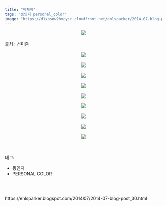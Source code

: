 ```yaml
---
title: "비채비"
tags: "동인지 personal_color"
image: "https://d1xbsow2hxcyjr.cloudfront.net/enlsparker/2014-07-blog-post_30/001.jpg"
---
```

<div class="article">
<div class="post-body entry-content" id="post-body-4157737125187974462" itemprop="description articleBody">
<div class="separator" style="clear: both; text-align: center;">
<img src="{{ site.imgserver10 }}/enlsparker/2014-07-blog-post_30/001.jpg"/></div>
<br/>
<a name="more"></a>출처 : <a href="http://sunmism.com/800">선미즘</a><br/>
<br/>
<div class="separator" style="clear: both; text-align: center;">
<img src="{{ site.imgserver10 }}/enlsparker/2014-07-blog-post_30/002.jpg"/></div>
<br/>
<div class="separator" style="clear: both; text-align: center;">
<img src="{{ site.imgserver10 }}/enlsparker/2014-07-blog-post_30/003.jpg"/></div>
<br/>
<div class="separator" style="clear: both; text-align: center;">
<img src="{{ site.imgserver10 }}/enlsparker/2014-07-blog-post_30/004.jpg"/></div>
<br/>
<div class="separator" style="clear: both; text-align: center;">
<img src="{{ site.imgserver10 }}/enlsparker/2014-07-blog-post_30/005.jpg"/></div>
<br/>
<div class="separator" style="clear: both; text-align: center;">
<img src="{{ site.imgserver10 }}/enlsparker/2014-07-blog-post_30/006.jpg"/></div>
<br/>
<div class="separator" style="clear: both; text-align: center;">
<img src="{{ site.imgserver10 }}/enlsparker/2014-07-blog-post_30/007.jpg"/></div>
<br/>
<div class="separator" style="clear: both; text-align: center;">
<img src="{{ site.imgserver10 }}/enlsparker/2014-07-blog-post_30/008.jpg"/></div>
<br/>
<div class="separator" style="clear: both; text-align: center;">
<img src="{{ site.imgserver10 }}/enlsparker/2014-07-blog-post_30/009.jpg"/></div>
<br/>
<div class="separator" style="clear: both; text-align: center;">
<img src="{{ site.imgserver10 }}/enlsparker/2014-07-blog-post_30/010.jpg"/></div>
<br/>
<div style="clear: both;"></div>
</div></div><br/>
<div class="tagTrail">
<p>태그: </p>
<ul>
<li>동인지</li>
<li>PERSONAL COLOR</li>
</ul>
</div><br/>

<br/>
<p id="refer">https://enlsparker.blogspot.com/2014/07/2014-07-blog-post_30.html</p>
<br/>

